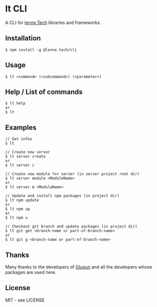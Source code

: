 # lt CLI

A CLI for [lenne.Tech](https://github.com/lenneTech) libraries and frameworks.

## Installation

```
$ npm install -g @lenne.tech/cli
```

## Usage

```
$ lt <command> (<subcommand>) (<parameter>)
```

## Help / List of commands

```
$ lt help
or
$ lt
```

## Examples

```
// Get infos
$ lt

// Create new server
$ lt server create
or
$ lt server c

// Create new module for server (in server project root dir)
$ lt server module <ModuleName>
or
$ lt server m <ModuleName>

// Update and install npm packages (in project dir)
$ lt npm update
or
$ lt npm up
or
$ lt npm u

// Checkout git branch and update packages (in project dir)
$ lt git get <branch-name or part-of-branch-name>
or
$ lt git g <branch-name or part-of-branch-name>

```

## Thanks

Many thanks to the developers of [Glugun](https://infinitered.github.io/gluegun)
and all the developers whose packages are used here.

## License

MIT - see LICENSE
